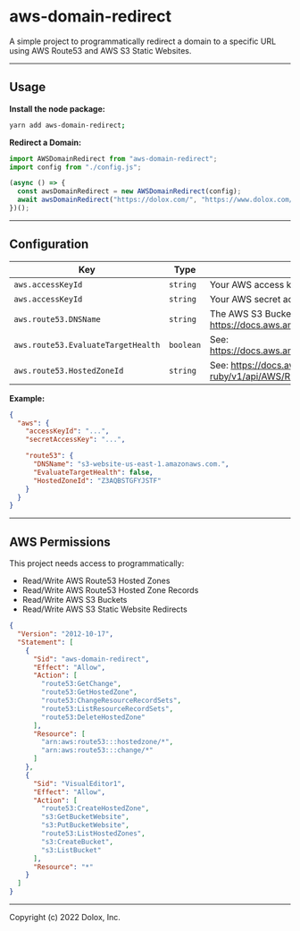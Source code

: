 # aws-domain-redirect

A simple project to programmatically redirect a domain to a specific URL using AWS Route53 and AWS S3 Static Websites.

---

## Usage

**Install the node package:**

```bash
yarn add aws-domain-redirect;
```

**Redirect a Domain:**

```javascript
import AWSDomainRedirect from "aws-domain-redirect";
import config from "./config.js";

(async () => {
  const awsDomainRedirect = new AWSDomainRedirect(config);
  await awsDomainRedirect("https://dolox.com/", "https://www.dolox.com/");
})();
```

---

## Configuration

| Key                                | Type      | Description                                                                                                  |
| ---------------------------------- | --------- | ------------------------------------------------------------------------------------------------------------ |
| `aws.accessKeyId`                  | `string`  | Your AWS access key ID.                                                                                      |
| `aws.accessKeyId`                  | `string`  | Your AWS secret access key.                                                                                  |
| `aws.route53.DNSName`              | `string`  | The AWS S3 Bucket DNS Name. See: https://docs.aws.amazon.com/AmazonS3/latest/userguide/WebsiteEndpoints.html |
| `aws.route53.EvaluateTargetHealth` | `boolean` | See: https://docs.aws.amazon.com/Route53/latest/APIReference/API_AliasTarget.html                            |
| `aws.route53.HostedZoneId`         | `string`  | See: https://docs.aws.amazon.com/sdk-for-ruby/v1/api/AWS/Route53/HostedZone.html                             |

**Example:**

```json
{
  "aws": {
    "accessKeyId": "...",
    "secretAccessKey": "...",

    "route53": {
      "DNSName": "s3-website-us-east-1.amazonaws.com.",
      "EvaluateTargetHealth": false,
      "HostedZoneId": "Z3AQBSTGFYJSTF"
    }
  }
}
```

---

## AWS Permissions

This project needs access to programmatically:

- Read/Write AWS Route53 Hosted Zones
- Read/Write AWS Route53 Hosted Zone Records
- Read/Write AWS S3 Buckets
- Read/Write AWS S3 Static Website Redirects

```json
{
  "Version": "2012-10-17",
  "Statement": [
    {
      "Sid": "aws-domain-redirect",
      "Effect": "Allow",
      "Action": [
        "route53:GetChange",
        "route53:GetHostedZone",
        "route53:ChangeResourceRecordSets",
        "route53:ListResourceRecordSets",
        "route53:DeleteHostedZone"
      ],
      "Resource": [
        "arn:aws:route53:::hostedzone/*",
        "arn:aws:route53:::change/*"
      ]
    },
    {
      "Sid": "VisualEditor1",
      "Effect": "Allow",
      "Action": [
        "route53:CreateHostedZone",
        "s3:GetBucketWebsite",
        "s3:PutBucketWebsite",
        "route53:ListHostedZones",
        "s3:CreateBucket",
        "s3:ListBucket"
      ],
      "Resource": "*"
    }
  ]
}
```

---

Copyright (c) 2022 Dolox, Inc.
